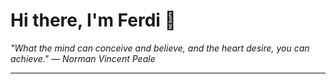 <h1>Hi there, I'm Ferdi 👋</h1>

<p><em>
  "What the mind can conceive and believe, and the heart desire, you can achieve." — Norman Vincent Peale
</em></p>

---
